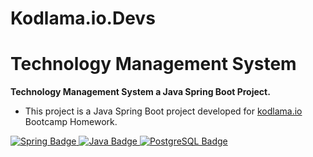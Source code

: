 # Kodlama.io.Devs

# Technology Management System
<b>Technology Management System a Java Spring Boot Project.</b>
- This project is a Java Spring Boot project developed for [kodlama.io](https://www.kodlama.io/) Bootcamp Homework.

<div id="badges" align="left">
  <a href="https://start.spring.io/">
    <img src="https://img.shields.io/badge/Spring-8ac926?style=for-the-badge&logo=Spring&logoColor=white" alt="Spring Badge"/>
  <a href="https://www.java.com/tr/">
    <img src="https://img.shields.io/badge/Java-fb5607?style=for-the-badge&logo=Java&logoColor=white" alt="Java Badge"/>
  </a>
  <a href="https://www.postgresql.org/">
    <img src="https://img.shields.io/badge/PostgreSQL-0081a7?style=for-the-badge&logo=PostgreSQL&logoColor=white" alt="PostgreSQL Badge"/>
  </a>
</div>

